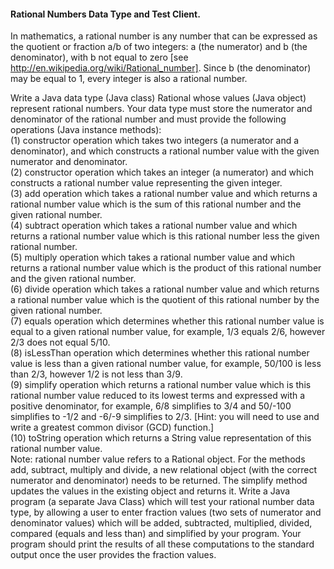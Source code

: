 #### Rational Numbers Data Type and Test Client.

In mathematics, a rational number is any number that can be expressed as the quotient or fraction a/b of two integers: a (the numerator) and b (the denominator), with b not equal to zero [see http://en.wikipedia.org/wiki/Rational_number]. Since b (the denominator) may be equal to 1, every integer is also a rational number.  

Write a Java data type (Java class) Rational whose values (Java object) represent rational numbers. Your data type must store the numerator and denominator of the rational number and must provide the following operations (Java instance methods):</br>
(1) constructor operation which takes two integers (a numerator and a denominator), and which constructs a rational number value with the given numerator and denominator.</br>
(2) constructor operation which takes an integer (a numerator) and which constructs a rational number value representing the given integer.  </br>
(3) add operation which takes a rational number value and which returns a rational  number value which is the sum of this rational number and the given rational  number.</br>
(4) subtract operation which takes a rational number value and which returns a rational number value which is this rational number less the given rational number.</br>
(5) multiply operation which takes a rational number value and which returns a  rational number value which is the product of this rational number and the given rational number.</br>
(6) divide operation which takes a rational number value and which returns a rational number value which is the quotient of this rational number by the given rational number.</br>
(7) equals operation which determines whether this rational number value is equal to a given rational number value, for example, 1/3 equals 2/6, however 2/3 does not  equal 5/10.</br>
(8) isLessThan operation which determines whether this rational number value is less than a given rational number value, for example, 50/100 is less than 2/3, however 1/2 is not less than 3/9.</br>
(9) simplify operation which returns a rational number value which is this rational number value reduced to its lowest terms and expressed with a positive denominator, for example, 6/8 simplifies to 3/4 and 50/-100 simplifies to -1/2 and -6/-9 simplifies to 2/3. [Hint: you will need to use and write a greatest common divisor (GCD) function.]</br>
(10) toString operation which returns a String value representation of this rational number value.</br>
Note: rational number value refers to a Rational object. For the methods add, subtract, multiply and divide, a new relational object (with the correct numerator and denominator) needs to be returned. The simplify method updates the values in the existing object and returns it.
Write a Java program (a separate Java Class) which will test your rational number data type, by allowing a user to enter fraction values (two sets of numerator and denominator values) which will be added, subtracted, multiplied, divided, compared (equals and less than) and simplified by your program. Your program should print the results of all these computations to the standard output once the user provides the  fraction values. </br>
